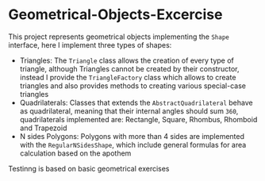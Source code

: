 # Geometrical-Objects-Excercise
This project represents geometrical objects implementing the `Shape` interface, here I implement three types of shapes:
- Triangles: The `Triangle` class allows the creation of every type of triangle, although Triangles cannot be created by their constructor, instead I provide the `TriangleFactory` class which allows to create triangles and also provides methods to creating various special-case triangles
- Quadrilaterals: Classes that extends the `AbstractQuadrilateral` behave as quadrilateral, meaning that their internal angles should sum `360`, quadrilaterals implemented are: Rectangle, Square, Rhombus, Rhomboid and Trapezoid
- N sides Polygons: Polygons with more than 4 sides are implemented with the `RegularNSidesShape`, which include general formulas for area calculation based on the apothem

Testinng is based on basic geometrical exercises 
